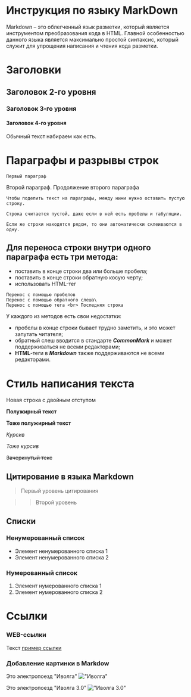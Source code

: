 # Инструкция по языку MarkDown

Markdown – это облегченный язык разметки, который является инструментом преобразования кода в HTML.
Главной особенностью данного языка является максимально простой синтаксис, который служит для упрощения написания и чтения кода разметки.

# Заголовки

## Заголовок 2-го уровня

### Заголовок 3-го уровня

#### Заголовок 4-го уровня

Обычный текст набираем как есть.

# Параграфы и разрывы строк

```
Первый параграф
```

Второй параграф.
Продолжение второго параграфа
```
Чтобы поделить текст на параграфы, между ними нужно оставить пустую строку. 

Строка считается пустой, даже если в ней есть пробелы и табуляции.

Если же строки находятся рядом, то они автоматически склеиваются в одну.

```
## Для переноса строки внутри одного параграфа есть три метода:

* поставить в конце строки два или больше пробела;
* поставить в конце строки обратную косую черту;
* использовать HTML-тег <br>

```
Перенос с помощью пробелов  
Перенос с помощью обратного слеша\
Перенос с помощью тега <br> Последняя строка
```

У каждого из методов есть свои недостатки:
* пробелы в конце строки бывает трудно заметить, и это может запутать читателя;
* обратный слеш вводится в стандарте ***CommonMark*** и может поддерживаться не всеми редакторами;
* **HTML**-теги в ***Markdown*** также поддерживаются не всеми редакторами.

# Стиль написания текста

Новая строка с двойным отступом

**Полужирный текст**

__Тоже полужирный текст__

*Курсив*

_Тоже курсив_

~~Зачеркнутый текс~~


## Цитирование в языка Markdown

> Первый уровень цитирования

>> Второй уровень

## Списки

### Ненумерованный список
* Элемент ненумерованного списка 1
* Элемент ненумерованного списка 2

### Нумерованный список
1. Элемент нумерованного списка 1
2. Элемент нумерованного списка 2


# Ссылки
### WEB-ссылки
Текст [пример ссылки]("http.example.com "Всплывающая подсказка")


### Добавление картинки в Markdow
Это электропоезд "Иволга"
!["Иволга"](ivolga.jpg)

Это электропоезд "Иволга 3.0"
!["Иволга 3.0"](https://sun9-63.userapi.com/impf/Avicy6dSY0cnRQtjMtiSzmEO_sx8ddUyt_Os3Q/KrUtwpcQZGA.jpg?size=1200x800&quality=95&sign=25e1a07cae9c6d0d81cc12b24ead56a8&c_uniq_tag=raLiJ49sIk0LdAE8Hl2Le5u2Qzru_6GfFwGNUCc4cm8&type=album)


